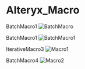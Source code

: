 # Alteryx_Macro

BatchMacro1
![BatchMacro](https://github.com/Rishi-Kalpa/ECommerce-Sales-Analysis-Dashboard/assets/98646729/2b06000d-32c0-4bd9-b6ae-f69c0c5fcf87)

BatchMacro1
![BatchMacro1](https://github.com/Rishi-Kalpa/ECommerce-Sales-Analysis-Dashboard/assets/98646729/3c620a70-0ca6-41e2-8fce-8a09d9af497c)

IterativeMacro3
![Macro1](https://github.com/Rishi-Kalpa/ECommerce-Sales-Analysis-Dashboard/assets/98646729/55dfd951-24bc-4fc2-8066-e917405fbbbf)

BatchMacro4
![Macro2](https://github.com/Rishi-Kalpa/ECommerce-Sales-Analysis-Dashboard/assets/98646729/fec9ff90-2303-40df-aba6-3d74126f02a2)
